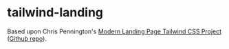 # tailwind-landing
Based upon Chris Pennington's [Modern Landing Page Tailwind CSS Project](https://www.youtube.com/watch?v=xpGNcQDmV2A) ([Github repo](https://github.com/coding-in-public/homesmart-landing-page)).
